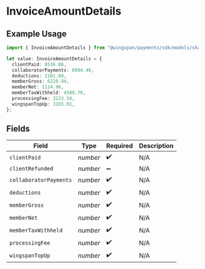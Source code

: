 # InvoiceAmountDetails

## Example Usage

```typescript
import { InvoiceAmountDetails } from "@wingspan/payments/sdk/models/shared";

let value: InvoiceAmountDetails = {
  clientPaid: 8536.06,
  collaboratorPayments: 8894.48,
  deductions: 2201.04,
  memberGross: 6228.94,
  memberNet: 1114.96,
  memberTaxWithheld: 4589.70,
  processingFee: 3223.34,
  wingspanTopUp: 3165.01,
};
```

## Fields

| Field                  | Type                   | Required               | Description            |
| ---------------------- | ---------------------- | ---------------------- | ---------------------- |
| `clientPaid`           | *number*               | :heavy_check_mark:     | N/A                    |
| `clientRefunded`       | *number*               | :heavy_minus_sign:     | N/A                    |
| `collaboratorPayments` | *number*               | :heavy_check_mark:     | N/A                    |
| `deductions`           | *number*               | :heavy_check_mark:     | N/A                    |
| `memberGross`          | *number*               | :heavy_check_mark:     | N/A                    |
| `memberNet`            | *number*               | :heavy_check_mark:     | N/A                    |
| `memberTaxWithheld`    | *number*               | :heavy_check_mark:     | N/A                    |
| `processingFee`        | *number*               | :heavy_check_mark:     | N/A                    |
| `wingspanTopUp`        | *number*               | :heavy_check_mark:     | N/A                    |
